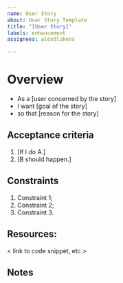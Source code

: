```yaml
---
name: User Story
about: User Story Template
title: "[User Story]"
labels: enhancement
assignees: alexdlukens

---
```


# Overview
- As a [user concerned by the story]
- I want [goal of the story]
- so that [reason for the story]

## Acceptance criteria

1. [If I do A.]
1. [B should happen.]

## Constraints

1. Constraint 1;
1. Constraint 2;
1. Constraint 3.


## Resources:

< link to code snippet, etc.>


## Notes

